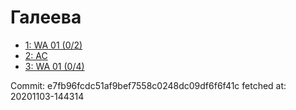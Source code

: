 # Галеева
- [1: WA 01 (0/2)](1.md)
- [2: AC](2.md)
- [3: WA 01 (0/4)](3.md)

Commit: e7fb96fcdc51af9bef7558c0248dc09df6f6f41c
 fetched at: 20201103-144314
